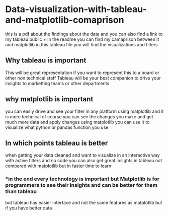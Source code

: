 # Data-visualization-with-tableau-and-matplotlib-comaprison
this is a pdf about the findings about the data and you can also find a link to my tableau public + in the readme you can find my camaprison between it and matplotlib
in this tableau file you will find the visualizations and filters 

## Why tableau is important

This will be great representation if you want to represent this to a board or other non technical staff
Tableau will be your best companion to drive your insights to marketting teams or other departments 
## why matplotlib is important

you can easly drive and see your filter in any platform using matplotlib and it is more technical of course
you can see the changes you make and get much more data and apply changes using matplotlib 
you can use it to visualize what python or pandas function you use

## In which points tableau is better

when getting your data cleaned and want to visualize in an interactive way with active filters and no code
you can also get great insights in tableau not compared with matplotlib but in faster time to learn

### *in the end every technology is important but Matplotlib is for programmers to see their insights and can be better for them than tableau 
but tableau has easier interface and not the same features as matplotlib but if you have better data
